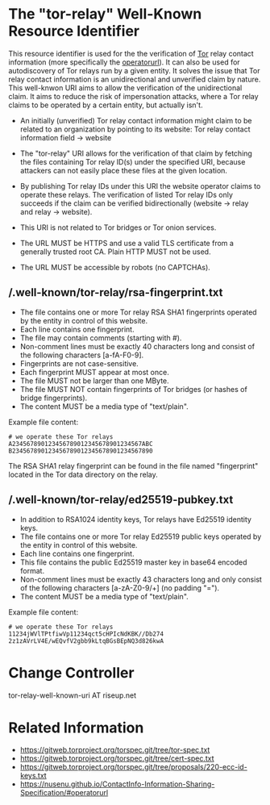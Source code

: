 
# The "tor-relay" Well-Known Resource Identifier

This resource identifier is used for the the verification of [Tor](https://www.torproject.org/) relay contact information 
(more specifically the [operatorurl](https://nusenu.github.io/ContactInfo-Information-Sharing-Specification/#operatorurl)).
It can also be used for autodiscovery of Tor relays run by a given entity.
It solves the issue that Tor relay contact information is an unidirectional and unverified claim by nature.
This well-knwon URI aims to allow the verification of the unidirectional claim.
It aims to reduce the risk of impersonation attacks, where a Tor relay claims to be operated by a certain entity, but actually isn't.

* An initially (unverified) Tor relay contact information might claim to be related to an
organization by pointing to its website: Tor relay contact information field -> website
* The "tor-relay" URI allows for the verification of that claim by fetching the files containing Tor relay ID(s) under the specified URI, 
because attackers can not easily place these files at the given location.

* By publishing Tor relay IDs under this URI the website operator claims to operate these relays.
The verification of listed Tor relay IDs only succeeds if the claim can be verified bidirectionally (website -> relay and relay -> website).

* This URI is not related to Tor bridges or Tor onion services.

* The URL MUST be HTTPS and use a valid TLS certificate from a generally trusted root CA. Plain HTTP MUST not be used.

* The URL MUST be accessible by robots (no CAPTCHAs).

## /.well-known/tor-relay/rsa-fingerprint.txt

* The file contains one or more Tor relay RSA SHA1 fingerprints operated by the entity in control of this website.
* Each line contains one fingerprint.
* The file may contain comments (starting with #).
* Non-comment lines must be exactly 40 characters long and consist of the following characters [a-fA-F0-9].
* Fingerprints are not case-sensitive.
* Each fingerprint MUST appear at most once.
* The file MUST not be larger than one MByte.
* The file MUST NOT contain fingerprints of Tor bridges (or hashes of bridge fingerprints).
* The content MUST be a media type of "text/plain".

Example file content:

```
# we operate these Tor relays
A234567890123456789012345678901234567ABC
B234567890123456789012345678901234567890
```
The RSA SHA1 relay fingerprint can be found in the file named "fingerprint" located in the Tor data directory on the relay.

## /.well-known/tor-relay/ed25519-pubkey.txt

* In addition to RSA1024 identity keys, Tor relays have Ed25519 identity keys.
* The file contains one or more Tor relay Ed25519 public keys operated by the entity in control of this website.
* Each line contains one fingerprint.
* This file contains the public Ed25519 master key in base64 encoded format.
* Non-comment lines must be exactly 43 characters long and only consist of the following characters [a-zA-Z0-9/+] (no padding "=").
* The content MUST be a media type of "text/plain".

Example file content:
```
# we operate these Tor relays
11234jWVlTPtfiwVp11234qct5cHPIcNdKBK//Db274
2z1zAVrLV4E/wEQvfV2gbb9kLtqBGsBEpNQ3d826kwA
```

# Change Controller

tor-relay-well-known-uri AT riseup.net

# Related Information

* https://gitweb.torproject.org/torspec.git/tree/tor-spec.txt
* https://gitweb.torproject.org/torspec.git/tree/cert-spec.txt
* https://gitweb.torproject.org/torspec.git/tree/proposals/220-ecc-id-keys.txt
* https://nusenu.github.io/ContactInfo-Information-Sharing-Specification/#operatorurl






